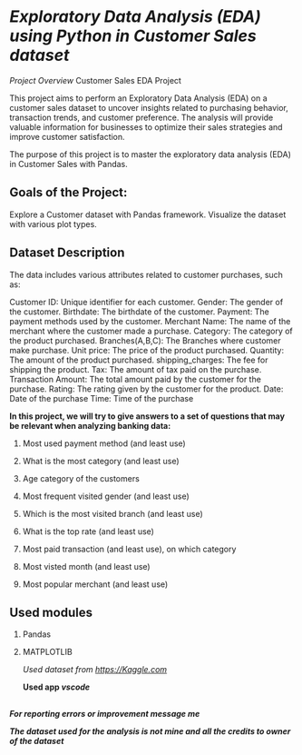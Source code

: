 # ***Exploratory Data Analysis (EDA) using Python in Customer Sales dataset***

*Project Overview*
Customer Sales EDA Project

This project aims to perform an Exploratory Data Analysis (EDA) on a customer sales dataset to uncover insights related to purchasing behavior, transaction trends, and customer preference.
The analysis will provide valuable information for businesses to optimize their sales strategies and improve customer satisfaction.

The purpose of this project is to master the exploratory data analysis (EDA) in Customer Sales with Pandas.

## Goals of the Project: 

Explore a Customer dataset with Pandas framework.
Visualize the dataset with various plot types.

## **Dataset Description**

The data includes various attributes related to customer purchases, such as:

Customer ID: Unique identifier for each customer.
Gender:  The gender of the customer.
Birthdate:  The birthdate of the customer.
Payment:   The payment methods used by the customer.
Merchant Name:  The name of the merchant where the customer made a purchase.
Category:  The category of the product purchased.
Branches(A,B,C): The Branches where customer make purchase.
Unit price:   The price of the product purchased.
Quantity: The amount of the product purchased.
shipping_charges: The fee for shipping the product.
Tax: The amount of tax paid on the purchase.
Transaction Amount:  The total amount paid by the customer for the purchase.
Rating:  The rating given by the customer for the product.
Date: Date of the purchase
Time: Time of the purchase

**In this project, we will try to give answers to a set of questions that may be relevant when analyzing banking data:**

1) Most used payment method (and least use)

2) What is the most category (and least use)

3) Age category of the customers

4) Most frequent visited gender (and least use)

5) Which is the most visited branch (and least use)

6) What is the top rate (and least use)

7) Most paid transaction (and least use), on which category 

8) Most visted month (and least use)

9) Most popular merchant (and least use)

## Used modules 
1) Pandas
2) MATPLOTLIB

   *Used dataset from https://Kaggle.com*
   
   **Used app _vscode_**

##

***For reporting errors or improvement message me***

***The dataset used for the analysis is not mine and all the credits to owner of the dataset***
